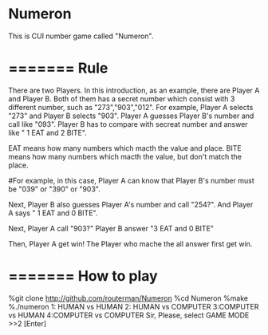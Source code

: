 Numeron
=======

This is CUI number game called "Numeron".

=======
Rule
=======

There are two Players.
In this introduction, as an example, there are Player A and Player B.
Both of them has a secret number which consist with 3 different number, such as "273","903","012".
For example, Player A selects "273" and Player B selects "903".
Player A guesses Player B's number and call like "093".
Player B has to compare with secreat number and answer like " 1 EAT and 2 BITE".

EAT means how many numbers which macth the value and place.
BITE means how many numbers which macth the value, but don't match the place.

#For example, in this case, Player A can know that Player B's number must be "039" or "390" or "903".

Next, Player B also guesses Player A's number and call "254?".
And Player A says " 1 EAT and 0 BITE".

Next, Player A call "903?"
Player B answer "3 EAT and 0 BITE"

Then, Player A get win!
The Player who mache the all answer first get win.


=======
How to play
=======

%git clone http://github.com/routerman/Numeron
%cd Numeron
%make
%./numeron
1:   HUMAN vs HUMAN
2:   HUMAN vs COMPUTER
3:COMPUTER vs HUMAN
4:COMPUTER vs COMPUTER
Sir, Please, select GAME MODE >>2 [Enter]

